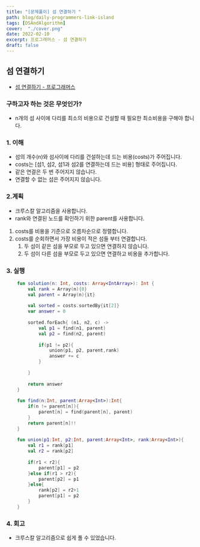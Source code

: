 ```yaml
---
title: "[문제풀이] 섬 연결하기 "
path: blog/daily-programmers-link-island
tags: [DSAndAlgorithm]
cover:  "./cover.png"
date: 2022-02-10
excerpt: 프로그래머스 - 섬 연결하기 
draft: false
---
```



## 섬 연결하기 
* [섬 연결하기 - 프로그래머스](https://programmers.co.kr/learn/courses/30/lessons/42861)

### 구하고자 하는 것은 무엇인가?

- n개의 섬 사이에 다리를 최소의 비용으로 건설할 때 필요한 최소비용을 구해야 합니다.

### 1. 이해

- 섬의 개수(n)와 섬사이에 다리를 건설하는데 드는 비용(costs)가 주어집니다.
- costs는 [섬1, 섬2, 섬1과 섬2를 연결하는데 드는 비용] 형태로 주어집니다.
- 같은 연결은 두 번 주어지지 않습니다.
- 연결할 수 없는 섬은 주어지지 않습니다.

### 2.계획

- 크루스칼 알고리즘을 사용합니다.
- rank와 연결된 노드를 확인하기 위한 parent를 사용합니다.
1. costs를 비용을 기준으로 오름차순으로 정렬합니다.
2. costs를 순회하면서 가장 비용이 적은 섬들 부터 연결합니다.
    1. 두 섬이 같은 섬을 부모로 두고 있으면 연결하지 않습니다.
    2. 두 섬이 다른 섬을 부모로 두고 있으면 연결하고 비용을 추가합니다.

### 3. 실행

```kotlin
    fun solution(n: Int, costs: Array<IntArray>): Int {
        val rank = Array(n){0}
        val parent = Array(n){it}
    
        val sorted = costs.sortedBy{it[2]}
        var answer = 0
        
        sorted.forEach{ (n1, n2, c) ->
            val p1 = find(n1, parent)
            val p2 = find(n2, parent)
            
            if(p1 != p2){
                union(p1, p2, parent,rank)
                answer += c
            }
            
        }
        
        return answer
    }
    
    fun find(n:Int, parent:Array<Int>):Int{
        if(n != parent[n]){
            parent[n] = find(parent[n], parent)
        }
        return parent[n]!!
    }
    
    fun union(p1:Int, p2:Int, parent:Array<Int>, rank:Array<Int>){
        val r1 = rank[p1]
        val r2 = rank[p2]
        
        if(r1 < r2){
            parent[p1] = p2
        }else if(r1 > r2){
            parent[p2] = p1
        }else{
            rank[p2] = r2+1
            parent[p1] = p2
        }
    }
```

### 4. 회고

- 크루스칼 알고리즘으로 쉽게 풀 수 있었습니다.
